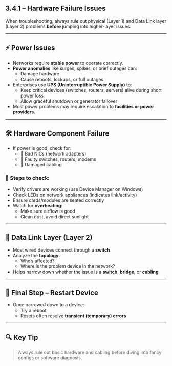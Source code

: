 ## 3.4.1 – Hardware Failure Issues

When troubleshooting, always rule out physical (Layer 1) and Data Link layer (Layer 2) problems **before** jumping into higher-layer issues.

---

## ⚡ Power Issues

- Networks require **stable power** to operate correctly.
- **Power anomalies** like surges, spikes, or brief outages can:
  - Damage hardware
  - Cause reboots, lockups, or full outages
- Enterprises use **UPS (Uninterruptible Power Supply)** to:
  - Keep critical devices (switches, routers, servers) alive during short power loss
  - Allow graceful shutdown or generator failover
- Most power problems may require escalation to **facilities or power providers**.

---

## 🛠️ Hardware Component Failure

- If power is good, check for:
  - 🧩 Bad NICs (network adapters)
  - 🔌 Faulty switches, routers, modems
  - 🧵 Damaged cabling

### 🎯 Steps to check:
- Verify drivers are working (use Device Manager on Windows)
- Check LEDs on network appliances (indicates link/activity)
- Ensure cards/modules are seated correctly
- Watch for **overheating**:
  - Make sure airflow is good
  - Clean dust, avoid direct sunlight

---

## 🧱 Data Link Layer (Layer 2)

- Most wired devices connect through a **switch**
- Analyze the **topology**:
  - Who’s affected?
  - Where is the problem device in the network?
- Helps narrow down whether the issue is a **switch**, **bridge**, or **cabling**

---

## 🔁 Final Step – Restart Device

- Once narrowed down to a device:
  - Try a reboot
  - Resets often resolve **transient (temporary) errors**

---

## 🔍 Key Tip

> Always rule out basic hardware and cabling before diving into fancy configs or software diagnosis.


